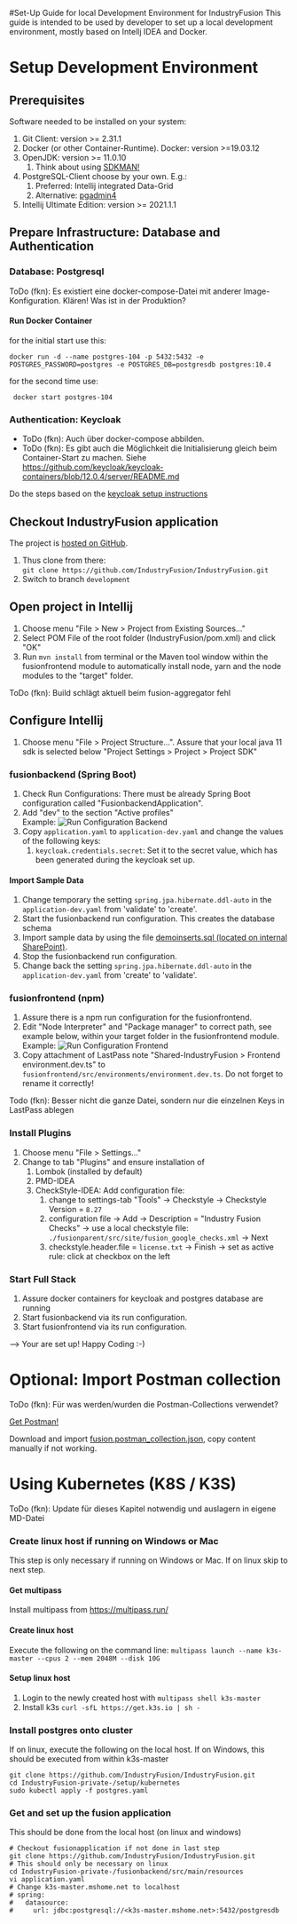 <!--
 Licensed under the Apache License, Version 2.0 (the "License");
 you may not use this file except in compliance with the License.
 You may obtain a copy of the License at

   http://www.apache.org/licenses/LICENSE-2.0

 Unless required by applicable law or agreed to in writing,
 software distributed under the License is distributed on an
 "AS IS" BASIS, WITHOUT WARRANTIES OR CONDITIONS OF ANY
 KIND, either express or implied.  See the License for the
 specific language governing permissions and limitations
 under the License.
-->

#Set-Up Guide for local Development Environment for IndustryFusion
This guide is intended to be used by developer to set up a local development environment, mostly based on Intellj IDEA and Docker. 


# Setup Development Environment
## Prerequisites
Software needed to be installed on your system:
1. Git Client: version >= 2.31.1
1. Docker (or other Container-Runtime). Docker: version >=19.03.12 
1. OpenJDK: version >= 11.0.10
   1. Think about using [SDKMAN!](https://sdkman.io/)
1. PostgreSQL-Client choose by your own. E.g.:
   1. Preferred: Intellij integrated Data-Grid
   1. Alternative: [pgadmin4](https://www.pgadmin.org/download/)
1. Intellij Ultimate Edition: version >= 2021.1.1


## Prepare Infrastructure: Database and Authentication

### Database: Postgresql
ToDo (fkn): Es existiert eine docker-compose-Datei mit anderer Image-Konfiguration. Klären! Was ist in der Produktion?

#### Run Docker Container

for the initial start use this:
```
docker run -d --name postgres-104 -p 5432:5432 -e POSTGRES_PASSWORD=postgres -e POSTGRES_DB=postgresdb postgres:10.4
```

for the second time use:
```
 docker start postgres-104
```

### Authentication: Keycloak 
- ToDo (fkn): Auch über docker-compose abbilden.
- ToDo (fkn): Es gibt auch die Möglichkeit die Initialisierung gleich beim Container-Start zu machen. Siehe https://github.com/keycloak/keycloak-containers/blob/12.0.4/server/README.md

Do the steps based on the [keycloak setup instructions](keycloaksetup.md)


## Checkout IndustryFusion application

The project is [hosted on GitHub](https://github.com/IndustryFusion/IndustryFusion).

1. Thus clone from there:  
   ```git clone https://github.com/IndustryFusion/IndustryFusion.git```
1. Switch to branch `development`

## Open project in Intellij
1. Choose menu "File > New > Project from Existing Sources..."
1. Select POM File of the root folder (IndustryFusion/pom.xml) and click "OK"
1. Run `mvn install` from terminal or the Maven tool window within the fusionfrontend module to automatically install node, yarn and the node modules to the "target" folder.

ToDo (fkn): Build schlägt aktuell beim fusion-aggregator fehl

## Configure Intellij 

1. Choose menu "File > Project Structure...". Assure that your local java 11 sdk is selected below "Project Settings > Project > Project SDK"

### fusionbackend (Spring Boot)

1. Check Run Configurations: There must be already Spring Boot configuration called "FusionbackendApplication". 
1. Add "dev" to the section "Active profiles"    
Example: 
   ![Run Configuration Backend](images/Intellij_run_configuration_backend.png)
1. Copy `application.yaml` to `application-dev.yaml` and change the values of the following keys:
    1. `keycloak.credentials.secret`: Set it to the secret value, which has been generated during the keycloak set up.

#### Import Sample Data
1. Change temporary the setting `spring.jpa.hibernate.ddl-auto` in the `application-dev.yaml` from 'validate' to 'create'.
1. Start the fusionbackend run configuration. This creates the database schema
1. Import sample data by using the file [demoinserts.sql (located on internal SharePoint)](https://iteratec.sharepoint.com/sites/m365_industryfusion_foundation/Freigegebene%20Dokumente/Entwicklung/demoinserts.sql).
1. Stop the fusionbackend run configuration.
1. Change back the setting `spring.jpa.hibernate.ddl-auto` in the `application-dev.yaml` from 'create' to 'validate'.


### fusionfrontend (npm)
1. Assure there is a npm run configuration for the fusionfrontend.  
1. Edit "Node Interpreter" and "Package manager" to correct path, see example below, within your target folder in the fusionfrontend module. Example:
   ![Run Configuration Frontend](images/Intellij_run_configuration_frontend.png)   
1. Copy attachment of LastPass note "Shared-IndustryFusion > Frontend environment.dev.ts" to `fusionfrontend/src/environments/environment.dev.ts`. Do not forget to rename it correctly!

Todo (fkn): Besser nicht die ganze Datei, sondern nur die einzelnen Keys in LastPass ablegen

### Install Plugins
1. Choose menu "File > Settings..."
1. Change to tab "Plugins" and ensure installation of 
    1. Lombok (installed by default)
    1. PMD-IDEA
    1. CheckStyle-IDEA: Add configuration file:
       1. change to settings-tab "Tools"  →  Checkstyle  → Checkstyle Version = `8.27` 
       1. configuration file  → Add  → Description = "Industry Fusion Checks"  → use a local checkstyle file: `./fusionparent/src/site/fusion_google_checks.xml` → Next
       1. checkstyle.header.file = `license.txt`   → Finish  → set as active rule: click at checkbox on the left
    

### Start Full Stack
1. Assure docker containers for keycloak and postgres database are running
1. Start fusionbackend via its run configuration.
1. Start fusionfrontend via its run configuration. 

--> Your are set up! Happy Coding :-)


# Optional: Import Postman collection
ToDo (fkn): Für was werden/wurden die Postman-Collections verwendet?

[Get Postman!](https://www.getpostman.com/)

Download and import [fusion.postman_collection.json](https://github.com/IndustryFusion/IndustryFusion/tree/master/setup/fusion.postman_collection.json), copy content manually if not working.

# Using Kubernetes (K8S / K3S)

ToDo (fkn): Update für dieses Kapitel notwendig und auslagern in eigene MD-Datei

### Create linux host if running on Windows or Mac
This step is only necessary if running on Windows or Mac. If on linux skip to next step.

#### Get multipass
Install multipass from https://multipass.run/

#### Create linux host
Execute the following on the command line: `multipass launch --name k3s-master --cpus 2 --mem 2048M --disk 10G`

#### Setup linux host
1. Login to the newly created host with `multipass shell k3s-master`
3. Install k3s `curl -sfL https://get.k3s.io | sh -`

### Install postgres onto cluster
If on linux, execute the following on the local host.
If on Windows, this should be executed from within k3s-master

```
git clone https://github.com/IndustryFusion/IndustryFusion.git
cd IndustryFusion-private-/setup/kubernetes
sudo kubectl apply -f postgres.yaml
```

### Get and set up the fusion application
This should be done from the local host (on linux and windows)
```
# Checkout fusionapplication if not done in last step
git clone https://github.com/IndustryFusion/IndustryFusion.git
# This should only be necessary on linux
cd IndustryFusion-private-/fusionbackend/src/main/resources
vi application.yaml
# Change k3s-master.mshome.net to localhost
# spring:
#   datasource:
#     url: jdbc:postgresql://<k3s-master.mshome.net>:5432/postgresdb
```